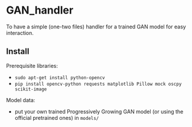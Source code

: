 # GAN_handler
To have a simple (one-two files) handler for a trained GAN model for easy interaction.

## Install 

Prerequisite libraries:

- `sudo apt-get install python-opencv`
- `pip install opencv-python requests matplotlib Pillow mock oscpy scikit-image`

Model data:

- put your own trained Progressively Growing GAN model (or using the official pretrained ones) in `models/`
